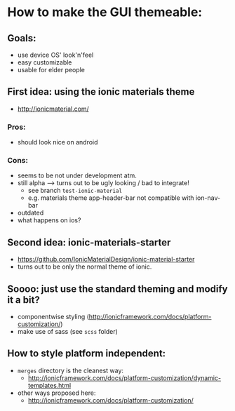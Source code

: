 # How to make the GUI themeable:

## Goals:
- use device OS' look'n'feel
- easy customizable
- usable for elder people

## First idea: using the ionic materials theme
- http://ionicmaterial.com/
### Pros:
- should look nice on android
### Cons:
- seems to be not under development atm.
- still alpha --> turns out to be ugly looking / bad to integrate!
  - see branch `test-ionic-material`
  - e.g. materials theme app-header-bar not compatible with ion-nav-bar
- outdated
- what happens on ios?

## Second idea: ionic-materials-starter
- https://github.com/IonicMaterialDesign/ionic-material-starter
- turns out to be only the normal theme of ionic.


## Soooo: just use the standard theming and modify it a bit?
- componentwise styling (http://ionicframework.com/docs/platform-customization/)
- make use of sass (see `scss` folder)

## How to style platform independent:
- `merges` directory is the cleanest way:
  - http://ionicframework.com/docs/platform-customization/dynamic-templates.html
- other ways proposed here:
  - http://ionicframework.com/docs/platform-customization/
